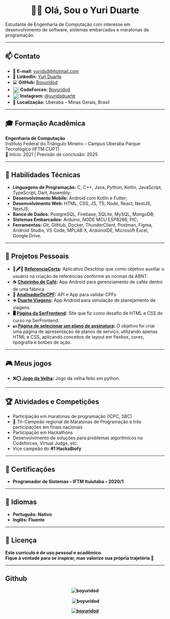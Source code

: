 <h1 align="center">👨‍💻 Olá, Sou o Yuri Duarte</h1>

<!-- TODO  Resumo profissional ausente ou muito genérico
Inclua um parágrafo inicial com:

Sua área de atuação ou objetivo

Um diferencial seu (ex: rápido aprendizado, foco em performance, etc.)

Exemplo:

Desenvolvedor júnior com foco em aplicações web e mobile. Experiência prática com React, Kotlin e Firebase. Busco oportunidades para aplicar conhecimentos em soluções reais e aprender com times experientes. -->
<p>Estudante de Engenharia de Computação com interesse em desenvolvimento de software, sistemas embarcados e
    maratonas de programação.</p>

<hr />

<h2>📫 Contato</h2>
<ul>
    <li>📧 <strong>E-mail: </strong> <a href="mailto:yuridsd@hotmail.com">yuridsd@hotmail.com</a></li>
    <li>🔗 <strong>LinkedIn: </strong> <a href="https://www.linkedin.com/in/yuri-duarte-050581208/">Yuri Duarte</a>
    </li>
    <li>💻 <strong>GitHub: </strong> <a href="https://github.com/Boyuridod">Boyuridod</a></li>
    <li><strong><img align="center"
                src="https://raw.githubusercontent.com/rahuldkjain/github-profile-readme-generator/master/src/images/icons/Social/codeforces.svg"
                alt="https://codeforces.com/profile/boyuridod" height="20" width="20" /> CodeForces: </strong><a
            href="https://codeforces.com/profile/boyuridod">Boyuridod</a></li>
    <li><strong><img align="center"
                src="https://raw.githubusercontent.com/rahuldkjain/github-profile-readme-generator/master/src/images/icons/Social/instagram.svg"
                alt="" height="20" width="20" /> Instagram: </strong><a
            href="https://instagram.com/yuridsduarte">@yuridsduarte</a></li>
    <li>📍 <strong>Localização:</strong> Uberaba – Minas Gerais, Brasil</li>
</ul>

<hr />

<!-- Experiência profissional
Se você não tem experiências formais:

Use estágios, freelas ou contribuições em projetos.

Pode também descrever envolvimento em hackathons, TCCs, voluntariados técnicos etc.
✅ Exemplo 1: Experiência real com tecnologia
Tech Solutions LTDA – Estagiário em Desenvolvimento Web
São Paulo, SP — Mar/2024 a Dez/2024

Auxiliei no desenvolvimento de aplicações web com React e Node.js

Automatizei tarefas de build usando Webpack

Contribuí com testes unitários usando Jest, aumentando cobertura em 25%

✅ Exemplo 2: Freelancer / Projeto pessoal com cliente
Projeto Freelance – Site para Loja de Roupas “ModaFit”
Remoto — Jan/2024 a Fev/2024

Desenvolvi site responsivo em HTML, CSS, JavaScript e integração com WhatsApp

Entreguei o projeto em 10 dias com feedback positivo do cliente

Otimizei desempenho e carregamento de imagens

✅ Exemplo 3: Voluntariado ou projeto acadêmico
Voluntário – Plataforma de doações para ONG local
Belo Horizonte, MG — Ago/2023 a Out/2023

Trabalhei em equipe com 3 colegas no back-end da aplicação

Usei Firebase Realtime Database e autenticação com e-mail

Projeto apresentado em feira de tecnologia da escola -->

<h2>🎓 Formação Acadêmica</h2>
<p><strong>Engenharia de Computação</strong><br />
    Instituto Federal do Triângulo Mineiro – Campus Uberaba Parque Tecnológico (IFTM CUPT)<br />
    📅 Início: 2021 | Previsão de conclusão: 2025</p>

<hr />

<h2>🧠 Habilidades Técnicas</h2>
<ul>
    <li><strong>Linguagens de Programação:</strong> C, C++, Java, Python, Kotlin, JavaScript, TypeScript, Dart, Assembly;</li>
    <li><strong>Desenvolvimento Mobile:</strong> Android com Kotlin e Futter;</li>
    <li><strong>Desenvolvimento Web:</strong> HTML, CSS, JS, TS, Node, React, NestJS, NextJS;</li>
    <li><strong>Banco de Dados:</strong> PostgreSQL, Firebase, SQLite, MySQL, MongoDB;</li>
    <li><strong>Sistemas Embarcados:</strong> Arduino, NODE MCU ESP8266, PIC;</li>
    <li><strong>Ferramentas:</strong> Git, GitHub, Docker, ThunderClient, Postman, Figma, Android Studio, VS Code, MPLAB X, ArduinoIDE, Microsoft Excel, Google Drive.</li>
</ul>

<hr />

<!-- TODO Colocar mais projetos aqui e o link para eles -->
<!-- TODO Faltam detalhes nos projetos
Se você menciona GitHub ou projetos, é essencial:

Explicar qual problema o projeto resolve

Listar tecnologias usadas

Mencionar se teve trabalho em equipe, prazos, desafios superados

💡 Exemplo:
App de lista de tarefas (React + Firebase) – projeto pessoal para praticar CRUD. Front-end com React, autenticação com Firebase Auth e armazenamento em Firestore. -->
<h2>📂 Projetos Pessoais</h2>
<ul>
    <li><strong>📒🖋️📝 <a href="https://github.com/Boyuridod/ReferenciaCerta" target="_blank">ReferenciaCerta</a>:</strong>
        Aplicativo Descktop que como objetivo auxiliar o usuário na criação de referências conforme as normas da ABNT.
    </li>
    <li><strong>☕ <a href="https://github.com/Boyuridod/CheirinhoDeCafe" target="_blank">Cheirinho de Café</a>:</strong>
        App Android para gerenciamento de cafés dentro de uma fábrica.
    </li>
    <li><strong>🔎 <a href="https://github.com/Boyuridod/AnalisadorDeCPF" target="_blank">AnalisadorDeCPF</a>:</strong>
        API e App para validar CPFs
    </li>
    <li><strong>✈️ <a href="https://github.com/Boyuridod/DuarteViagens" target="_blank">Duarte Viagens</a>:</strong>
        App Android para simulação de planejamento de viagens.
    </li>
    <li><strong>🖥️ <a href="https://github.com/Boyuridod/Estagio-Cursos-Projeto-1-SerFrontend" target="_blank">Página da SerFrontend</a>:</strong>
        Site que fiz como desafio de HTML e CSS do curso na SerFrontend.
    </li>
    <li><strong>💵 <a href="https://github.com/Boyuridod/Estagio-SULTS-Curso-SerFrontend-Projeto-3-Escolha-Seu-Plano" target="_blank">Página de selecionar um plano de assinatura</a>:</strong>
        O objetivo foi criar uma página de apresentação de planos de serviço, utilizando apenas HTML e CSS, aplicando conceitos de layout em flexbox, cores, tipografia e botões de ação.
    </li>
</ul>

<hr />

<h2>🎮 Meus jogos</h2>
<ul>
    <li><strong>❌⭕ <a href="https://github.com/Boyuridod/JogoDaVelhaEmPython" target="_blank">Jogo da Velha</a>:</strong>
        Jogo da velha feito em python.
    </li>
</ul>

<hr />

<h2>🏆 Atividades e Competições</h2>
<ul>
    <li>Participação em maratonas de programação (ICPC, SBC)</li>
    <li>🥇 Tri-Campeão regional de Maratonas de Programação e três participações em finais nacionais</li>
    <li>Participação em Hackathons</li>
    <li>Desenvolvimento de soluções para problemas algorítmicos no Codeforces, Virtual Judge, etc.</li>
    <li>Vice campeão do <b>#1 HackaBiofy<b></li>
</ul>

<hr />

<!-- TODO Colocar os certificados no drive e colocar um link para eles -->
<h2>📜 Certificações</h2>
<ul>
    <li>Programador de Sistemas – IFTM Ituiutaba – 2020/1</li>
</ul>

<hr />

<h2>💬 Idiomas</h2>
<ul>
    <li>Português: Nativo</li>
    <li>Inglês: Fluente</li>
</ul>

<hr />

<h2>📄 Licença</h2>
<p>Este currículo é de uso pessoal e acadêmico.<br />
    Fique à vontade para se inspirar, mas valorize sua própria trajetória 🚀</p>

<hr />

<h2>Github</h2>
<!-- TODO Mudar para modo escuro -->

<p align="center"><img align="center"
        src="https://github-readme-stats.vercel.app/api/top-langs?username=boyuridod&show_icons=true&locale=en&layout=compact"
        alt="boyuridod" /></p>

<p align="center">&nbsp;<img align="center"
        src="https://github-readme-stats.vercel.app/api?username=boyuridod&show_icons=true&locale=en"
        alt="boyuridod" />
</p>

<p align="center"> <a href="https://github.com/ryo-ma/github-profile-trophy"><img
            src="https://github-profile-trophy.vercel.app/?username=boyuridod" alt="boyuridod" /></a> </p>

<!-- TODO Visual e design
Se puder, adicione ícones sutis para redes, skills e contatos (LinkedIn, GitHub).

Uma cor de destaque (azul escuro, cinza ou verde escuro) pode modernizar sem comprometer a sobriedade.

Use bullet points em vez de texto corrido para listas. -->
